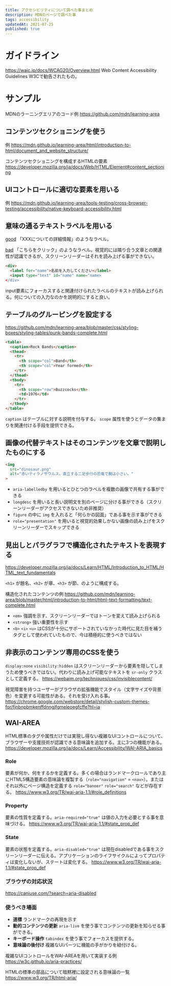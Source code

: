 ```yaml
---
title: アクセシビリティについて調べた事まとめ
description: MDNのページで調べた事
tags: accessibility
updatedAt: 2021-07-25
published: true
---
```


# ガイドライン

https://waic.jp/docs/WCAG20/Overview.html
Web Content Accessibility Guidelines
W3Cで勧告されたもの。

# サンプル

MDNのラーニングエリアのコード例
https://github.com/mdn/learning-area

## コンテンツセクショニングを使う

例
https://mdn.github.io/learning-area/html/introduction-to-html/document_and_website_structure/

コンテンツセクショニングを構成するHTMLの要素
https://developer.mozilla.org/ja/docs/Web/HTML/Element#content_sectioning

## UIコントロールに適切な要素を用いる

例
https://mdn.github.io/learning-area/tools-testing/cross-browser-testing/accessibility/native-keyboard-accessibility.html

## 意味の通るテキストラベルを用いる

[good](https://mdn.github.io/learning-area/accessibility/html/good-links.html)
「XXXについての詳細情報」のようなラベル。

[bad](https://mdn.github.io/learning-area/accessibility/html/bad-links.html)
「こちらをクリック」のようなラベル。視覚的には隣り合う文章との関連性が認識できるが、スクリーンリーダーはそれを読み上げる事ができない。

```html
<div>
  <label for="name">名前を入力してください</label>
  <input type="text" id="name" name="name>
</div>
```

input要素にフォーカスすると関連付けられたラベルのテキストが読み上げられる。何についての入力なのかを説明的にすると良い。

## テーブルのグルーピングを設定する

https://github.com/mdn/learning-area/blob/master/css/styling-boxes/styling-tables/punk-bands-complete.html

```html
<table>
  <caption>Rock Bands</caption>
  <thead>
    <tr>
      <th scope="col">Band</th>
      <th scope="col">Year formed</th>
    </tr>
  </thead>
  <tbody>
    <tr>
      <th scope="row">Buzzcocks</th>
      <td>1976</td>
    </tr>
  </tbody>
</table>
```

`caption` はテーブルに対する説明を付与する。
`scope` 属性を使うとデータの集まりを関連付ける手段を提供できる。

## 画像の代替テキストはそのコンテンツを文章で説明したものにする

```html
<img 
  src="dinosaur.png"
  alt="赤いティラノサウルス。直立する二足歩行の恐竜で腕は小さい。"
>
```

- `aria-labelledby` を用いるとひとつのラベルを複数の画像で共有する事ができる
- `longdesc` を用いると長い説明文を別のページに分ける事ができる（スクリーンリーダーがアクセスできないため非推奨）
- `figure` の中に `img` を入れると「何らかの図面」である事を示す事ができる
- `role="presentation"` を用いると視覚的効果しかない画像の読み上げをスクリーンリーダーでスキップできる

## 見出しとパラグラフで構造化されたテキストを表現する

https://developer.mozilla.org/ja/docs/Learn/HTML/Introduction_to_HTML/HTML_text_fundamentals

`<h1>` が題名、`<h2>` が章、`<h3>` が節、のように構成する。

構造化されたコンテンツの例
https://github.com/mdn/learning-area/blob/master/html/introduction-to-html/html-text-formatting/text-complete.html

- `<em>` 強調を示す、スクリーンリーダーではトーンを変えて読み上げられる
- `<strong>` 強い重要性を示す
- `<b>` `<i>` `<u>` はCSSが十分にサポートされていなかった時代に見た目を補うタグとして使われていたもので、今は積極的に使うべきではない

## 非表示のコンテンツ専用のCSSを使う

`display:none` `visibility:hidden` はスクリーンリーダーから要素を隠してしまうため使うべきではない。代わりに読み上げ可能なテキストを `sr-only` クラスとして定義する。
https://webaim.org/techniques/css/invisiblecontent/

視覚障害を持つユーザーがブラウザの拡張機能でスタイル（文字サイズや背景色）を変更する可能性がある。それを受け入れる事。
https://chrome.google.com/webstore/detail/stylish-custom-themes-for/fjnbnpbmkenffdnngjfgmeleoegfcffe?hl=ja

## WAI-AREA

HTML標準のタグや属性だけでは実現し得ない複雑なUIコントロールについて、ブラウザーや支援技術が認識できる意味論を追加する。主に3つの機能がある。
https://developer.mozilla.org/ja/docs/Learn/Accessibility/WAI-ARIA_basics

### Role

要素が何か、何をするかを定義する。多くの場合はランドマークロールであり主にHTML5構造要素の意味論を複製する（`role="navigation"` = `<nav>`）。またはそれ以外にページ構造を定義する `role="banner"` `role="search"` などが存在する。
https://www.w3.org/TR/wai-aria-1.1/#role_definitions

### Property

要素の性質を定義する。`aria-required="true"` は値の入力を必要とする事を意味づける。
https://www.w3.org/TR/wai-aria-1.1/#state_prop_def

### State

要素の状態を定義する。`aria-disabled="true"` は現在disabledである事をスクリーンリーダーに伝える。アプリケーションのライフサイクルによってプロパティは変化しないが、ステートは変化する。
https://www.w3.org/TR/wai-aria-1.1/#state_prop_def

### ブラウザの対応状況

https://caniuse.com/?search=aria-disabled

### 使うべき場面

- **道標** ランドマークの再現を示す
- **動的コンテンツの更新** `aria-live` を使う事でコンテンツの更新を知らせる事ができる。
- **キーボード操作** `tabindex` を使う事でフォーカスを提供する。
- **意味論の後付け** 複雑なUIパーツに機能の手がかりを紐付ける。

複雑なUIコントロールをWAI-AREAを用いて実装する例
https://w3c.github.io/aria-practices/

HTMLの標準の部品について暗黙裡に設定される意味論の一覧
https://www.w3.org/TR/html-aria/
